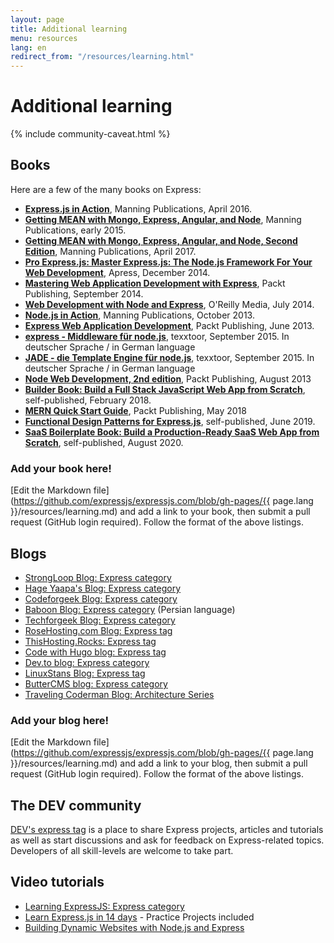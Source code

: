 ```yaml
---
layout: page
title: Additional learning
menu: resources
lang: en
redirect_from: "/resources/learning.html"
---
```


# Additional learning

{% include community-caveat.html %}

## Books

Here are a few of the many books on Express:

- **[Express.js in Action](http://www.manning.com/hahn/)**,
Manning Publications, April 2016.
 - **[Getting MEAN with Mongo, Express, Angular, and Node](http://www.manning.com/sholmes/)**,
Manning Publications, early 2015.
 - **[Getting MEAN with Mongo, Express, Angular, and Node, Second Edition](http://www.manning.com/sholmes2/)**,
Manning Publications, April 2017.
 - **[Pro Express.js: Master Express.js: The Node.js Framework For Your Web Development](http://www.apress.com/9781484200384)**,
Apress, December 2014.
 - **[Mastering Web Application Development with Express](https://www.packtpub.com/web-development/mastering-web-application-development-express-raw)**,
Packt Publishing, September 2014.
 - **[Web Development with Node and Express](http://shop.oreilly.com/product/0636920032977.do)**,
O'Reilly Media, July 2014.
 - **[Node.js in Action](http://www.manning.com/cantelon/)**,
Manning Publications, October 2013.
 - **[Express Web Application Development](https://www.packtpub.com/web-development/express-web-application-development)**,
Packt Publishing, June 2013.
- **[express - Middleware für node.js](http://www.amazon.de/express-Middleware-node-js-J%C3%B6rg-Krause/dp/1517281342/ref=sr_1_1?ie=UTF8&qid=1442001556&sr=8-1&keywords=1517281342)**,
texxtoor, September 2015. In deutscher Sprache / in German language
- **[JADE - die Template Engine für node.js](http://www.amazon.de/JADE-Die-Template-Engine-node-js/dp/1517282098/ref=sr_1_1?ie=UTF8&qid=1442001592&sr=8-1&keywords=1517282098)**,
texxtoor, September 2015. In deutscher Sprache / in German language
- **[Node Web Development, 2nd edition](https://www.packtpub.com/web-development/node-web-development-second-edition)**, Packt Publishing, August 2013
- **[Builder Book: Build a Full Stack JavaScript Web App from Scratch](https://builderbook.org)**, self-published, February 2018.
- **[MERN Quick Start Guide](https://www.amazon.com/dp/1787281086)**, Packt Publishing, May 2018
- **[Functional Design Patterns for Express.js](https://jonathanleemartin.com/books/)**, self-published, June 2019.
- **[SaaS Boilerplate Book: Build a Production-Ready SaaS Web App from Scratch](https://builderbook.org/book)**, self-published, August 2020.

### Add your book here!

[Edit the Markdown file](https://github.com/expressjs/expressjs.com/blob/gh-pages/{{ page.lang }}/resources/learning.md) and add a link to your book, then submit a pull request (GitHub login required).  Follow the format of the above listings.

## Blogs

- [StrongLoop Blog: Express category](https://strongloop.com/strongblog/tag_Express.html)
- [Hage Yaapa's Blog: Express category](http://www.hacksparrow.com/category/express-js)
- [Codeforgeek Blog: Express category](http://codeforgeek.com/code/nodejs/express/)
- [Baboon Blog: Express category](http://www.baboon.ir/tutorials/expressjs/) (Persian language)
- [Techforgeek Blog: Express category](http://techforgeek.com/expressjs/)
- [RoseHosting.com Blog: Express tag](https://www.rosehosting.com/blog/tag/express/)
- [ThisHosting.Rocks: Express tag](https://thishosting.rocks/tag/express-js/)
- [Code with Hugo blog: Express tag](https://codewithhugo.com/tags/express)
- [Dev.to blog: Express category](https://dev.to/ghvstcode/understanding-express-middleware-a-beginners-guide-g73)
- [LinuxStans Blog: Express tag](https://linuxstans.com/tag/express-js/)
- [ButterCMS blog: Express category](https://buttercms.com/blog/tag/express/)
- [Traveling Coderman Blog: Architecture Series](https://traveling-coderman.net/code/node-architecture/)

### Add your blog here!

[Edit the Markdown file](https://github.com/expressjs/expressjs.com/blob/gh-pages/{{ page.lang }}/resources/learning.md) and add a link to your blog, then submit a pull request (GitHub login required).  Follow the format of the above listings.

## The DEV community

[DEV's express tag](https://dev.to/t/express) is a place to share Express projects, articles and tutorials as well as start discussions and ask for feedback on Express-related topics. Developers of all skill-levels are welcome to take part.

## Video tutorials
- [Learning ExpressJS: Express category](https://getbuzz.io/c/learning-expressjs)
- [Learn Express.js in 14 days](https://iLoveCoding.org/courses/expressjs) - Practice Projects included
- [Building Dynamic Websites with Node.js and Express](https://www.linkedin.com/learning/building-a-website-with-node-js-and-express-js-3)
